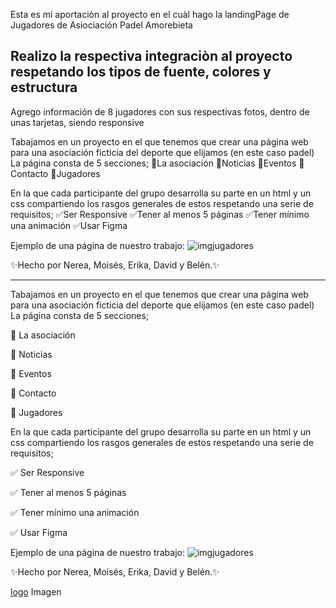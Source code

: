 Esta es mi aportaciòn al proyecto en el cuàl hago la landingPage de Jugadores de Asiociación Padel Amorebieta
## Realizo la respectiva integraciòn al proyecto respetando los tipos de fuente, colores y estructura 
Agrego información de 8 jugadores con sus respectivas fotos, dentro de unas tarjetas, siendo responsive 


Tabajamos en un proyecto en el que tenemos que crear una página web para una asociación ficticia del deporte que elijamos (en este caso padel) 
La página consta de 5 secciones; 
👥La asociación
📝Noticias
🎉Eventos
📱Contacto 
:camera_flash:Jugadores

En la que cada participante del grupo desarrolla su parte en un html y un css compartiendo los rasgos generales de estos respetando una serie de requisitos;
✅Ser Responsive
✅Tener al menos 5 páginas
✅Tener mínimo una animación
✅Usar Figma 

Ejemplo de una página de nuestro trabajo:
![imgjugadores](img/img.noticias/vistaJugadores.webp)

✨Hecho por Nerea, Moisés, Erika, David y Belén.✨


---------------------------------

Tabajamos en un proyecto en el que tenemos que crear una página web para una asociación ficticia del deporte que elijamos (en este caso padel) 
La página consta de 5 secciones; 

👥 La asociación 

📝 Noticias

🎉 Eventos

📱 Contacto 

:camera_flash: Jugadores 

En la que cada participante del grupo desarrolla su parte en un html y un css compartiendo los rasgos generales de estos respetando una serie de requisitos;

✅ Ser Responsive

✅ Tener al menos 5 páginas

✅ Tener mínimo una animación

✅ Usar Figma 

Ejemplo de una página de nuestro trabajo:
![imgjugadores](https://media.discordapp.net/attachments/1303640655347585024/1306957978544640072/vistaJugadores.png?ex=673bdab8&is=673a8938&hm=06e776af62a893a8861878799384cf496ed262146176ad39dec3ac2c02a9fc5e&=&format=webp&quality=lossless&width=1218&height=536)

✨Hecho por Nerea, Moisés, Erika, David y Belén.✨

[logo](img/logo-zpe.png)
Imagen
